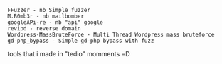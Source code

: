 ```
FFuzzer - nb Simple fuzzer
M.B0mb3r - nb mailbomber
googleAPi-re - nb "api" google
revipd - reverse domain
Wordpress-MassBruteForce - Multi Thread Wordpress mass bruteforce
gd-php_bypass - Simple gd-php bypass with fuzz 
```
tools that i made in "tedio" momments =D



